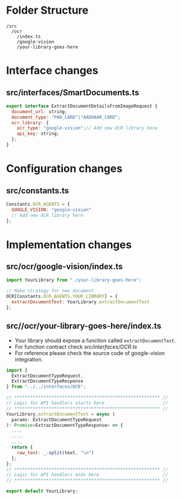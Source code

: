 # Folder Structure
```
/src
  /ocr
    /index.ts
    /google-vision
    /your-library-goes-here
```
# Interface changes
## src/interfaces/SmartDocuments.ts
```Javascript
export interface ExtractDocumentDetailsFromImageRequest {
  document_url: string;
  document_type: "PAN_CARD"|"AADHAAR_CARD";
  ocr_library: {
    ocr_type: "google-vision";// Add new OCR library here
    api_key: string;
  };
}
```

# Configuration changes
## src/constants.ts
```Javascript
Constants.OCR_AGENTS = {
  GOOGLE_VISION: "google-vision"
  // Add new OCR library here
};
```
# Implementation changes
## src/ocr/google-vision/index.ts
```Javascript
import YourLibrary from "./your-library-goes-here";

// Make strategy for new document
OCR[Constants.OCR_AGENTS.YOUR_LIBRARY] = {
  extractDocumentText: YourLibrary.extractDocumentText
};
```
## src//ocr/your-library-goes-here/index.ts
- Your library should expose a function called `extractDocumentText`. 
- For function contract check *src/interfaces/OCR.ts*
- For reference please check the source code of google-vision integration.
```Javascript
import {
  ExtractDocumentTypeRequest,
  ExtractDocumentTypeResponse
} from "../../interfaces/OCR";

// ******************************************************* //
// Logic for API handlers starts here                      //
// ******************************************************* //
YourLibrary.extractDocumentText = async (
  params: ExtractDocumentTypeRequest
): Promise<ExtractDocumentTypeResponse> => {
  ....
  ....
  ....
  return {
    raw_text: _.split(text, "\n")
  };
};
// ******************************************************* //
// Logic for API handlers ends here                        //
// ******************************************************* //

export default YourLibrary;

```
